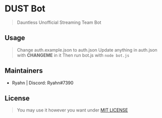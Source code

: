 # DUST Bot
> Dauntless Unofficial Streaming Team Bot

## Usage
> Change auth.example.json to auth.json
> Update anything in auth.json with **CHANGEME** in it
> Then run bot.js with `node bot.js`

## Maintainers
* Ryahn | Discord: Ryahn#7390

## License
> You may use it however you want under [MIT LICENSE](LICENSE)
